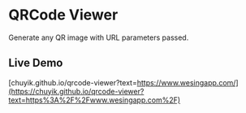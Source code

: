 # QRCode Viewer

Generate any QR image with URL parameters passed.

## Live Demo
[chuyik.github.io/qrcode-viewer?text=https://www.wesingapp.com/](https://chuyik.github.io/qrcode-viewer?text=https%3A%2F%2Fwww.wesingapp.com%2F)
